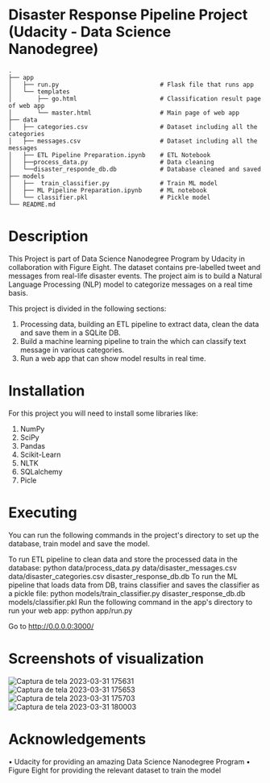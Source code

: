 # Disaster Response Pipeline Project (Udacity - Data Science Nanodegree)

    .
    ├── app     
    │   ├── run.py                            # Flask file that runs app
    │   └── templates   
    │       ├── go.html                       # Classification result page of web app
    │       └── master.html                   # Main page of web app    
    ├── data                   
    │   ├── categories.csv                    # Dataset including all the categories  
    │   ├── messages.csv                      # Dataset including all the messages
    │   ├── ETL Pipeline Preparation.ipynb    # ETL Notebook
    │   ├──process_data.py                    # Data cleaning
    │   └──disaster_responde_db.db            # Database cleaned and saved
    ├── models
    │   ├──  train_classifier.py              # Train ML model        
    │   ├── ML Pipeline Preparation.ipynb     # ML notebook
    │   └── classifier.pkl                    # Pickle model
    └── README.md
# Description
This Project is part of Data Science Nanodegree Program by Udacity in collaboration with Figure Eight. The dataset contains pre-labelled tweet and messages from real-life disaster events. The project aim is to build a Natural Language Processing (NLP) model to categorize messages on a real time basis.

This project is divided in the following sections:

1. Processing data, building an ETL pipeline to extract data, clean the data and save them in a SQLite DB.
2. Build a machine learning pipeline to train the which can classify text message in various categories.
3. Run a web app that can show model results in real time.
# Installation
For this project you will need to install some libraries like:
1. NumPy
2. SciPy
3. Pandas
4. Scikit-Learn
5. NLTK
6. SQLalchemy
7. Picle

# Executing
You can run the following commands in the project's directory to set up the database, train model and save the model.

To run ETL pipeline to clean data and store the processed data in the database:
python data/process_data.py data/disaster_messages.csv data/disaster_categories.csv disaster_response_db.db
To run the ML pipeline that loads data from DB, trains classifier and saves the classifier as a pickle file:
python models/train_classifier.py disaster_response_db.db models/classifier.pkl
Run the following command in the app's directory to run your web app:
python app/run.py

Go to http://0.0.0.0:3000/

# Screenshots of visualization
![Captura de tela 2023-03-31 175631](https://user-images.githubusercontent.com/103281382/229228783-d053bb78-2813-4d6b-b2d9-194393e162b8.png)
![Captura de tela 2023-03-31 175653](https://user-images.githubusercontent.com/103281382/229228820-7e5f5995-0e08-44cb-946a-eac142837de0.png)
![Captura de tela 2023-03-31 175703](https://user-images.githubusercontent.com/103281382/229228839-39e63a66-5f92-469a-8ca2-09b6bd6afaee.png)
![Captura de tela 2023-03-31 180003](https://user-images.githubusercontent.com/103281382/229229143-9284cd03-cf6a-44b7-82ea-919b50ea1eca.png)

# Acknowledgements
• Udacity for providing an amazing Data Science Nanodegree Program
• Figure Eight for providing the relevant dataset to train the model
